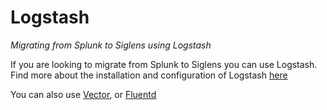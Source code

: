 # Logstash

*Migrating from Splunk to Siglens using Logstash*

If you are looking to migrate from Splunk to Siglens you can use Logstash. Find more about the installation and configuration of Logstash [here](/log-ingestion/logstash-splunk)

You can also use [Vector](/migration/splunk/vector), or [Fluentd](/migration/splunk/fluentd)
